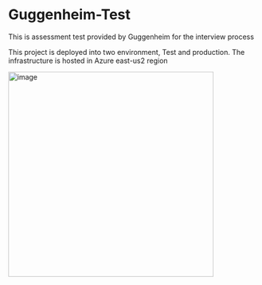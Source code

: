 # Guggenheim-Test 
This is assessment test provided by Guggenheim for the interview process 

This project is deployed into two environment, Test and production.
The infrastructure is hosted in Azure east-us2 region 








<img width="412" alt="image" src="https://user-images.githubusercontent.com/39502865/175791294-375c274d-38aa-45d8-a1e3-d73ed6816ee2.png">
